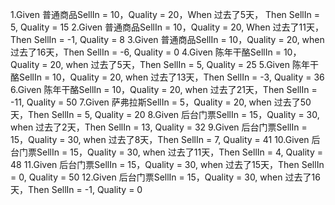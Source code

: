 1.Given 普通商品SellIn = 10，Quality = 20，When 过去了5天， Then SellIn = 5, Quality = 15
2.Given 普通商品SellIn = 10，Quality = 20, When 过去了11天，Then SellIn = -1, Quality = 8
3.Given 普通商品SellIn = 10，Quality = 20, when 过去了16天，Then SellIn = -6, Quality = 0
4.Given 陈年干酪SellIn = 10，Quality = 20, when 过去了5天，Then SellIn = 5, Quality = 25
5.Given 陈年干酪SellIn = 10，Quality = 20, when 过去了13天，Then SellIn = -3, Quality = 36
6.Given 陈年干酪SellIn = 10，Quality = 20, when 过去了21天，Then SellIn = -11, Quality = 50
7.Given 萨弗拉斯SellIn = 5，Quality = 20, when 过去了50天，Then SellIn = 5, Quality = 20
8.Given 后台门票SellIn = 15，Quality = 30, when 过去了2天，Then SellIn = 13, Quality = 32
9.Given 后台门票SellIn = 15，Quality = 30, when 过去了8天，Then SellIn = 7, Quality = 41
10.Given 后台门票SellIn = 15，Quality = 30, when 过去了11天，Then SellIn = 4, Quality = 48
11.Given 后台门票SellIn = 15，Quality = 30, when 过去了15天，Then SellIn = 0, Quality = 50
12.Given 后台门票SellIn = 15，Quality = 30, when 过去了16天，Then SellIn = -1, Quality = 0

